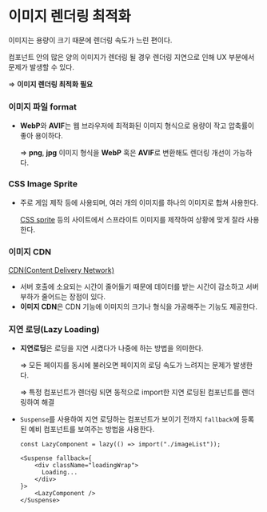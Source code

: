 # 이미지 렌더링 최적화

이미지는 용량이 크기 때문에 렌더링 속도가 느린 편이다.

컴포넌트 안의 많은 양의 이미지가 렌더링 될 경우 렌더링 지연으로 인해 UX 부분에서 문제가 발생할 수 있다.

⇒ **이미지 렌더링 최적화 필요**

### 이미지 파일 format

- **WebP**와 **AVIF**는 웹 브라우저에 최적화된 이미지 형식으로 용량이 작고 압축률이 좋아 용이하다.
    
    ⇒ **png**, **jpg** 이미지 형식을 **WebP** 혹은 **AVIF**로 변환해도 렌더링 개선이 가능하다.
    

### CSS Image Sprite

- 주로 게임 제작 등에 사용되며, 여러 개의 이미지를 하나의 이미지로 합쳐 사용한다.
    
    [CSS sprite](https://www.toptal.com/developers/css/sprite-generator/) 등의 사이트에서 스프라이트 이미지를 제작하여 상황에 맞게 잘라 사용한다.
    

### 이미지 CDN

[CDN(Content Delivery Network)](CDN(Content%20Delivery%20Network)%202642bc32c77b8031b409c6b0e09f5032.md) 

- 서버 호출에 소요되는 시간이 줄어들기 때문에 데이터를 받는 시간이 감소하고 서버 부하가 줄어드는 장점이 있다.
- **이미지 CDN**은 CDN 기능에 이미지의 크기나 형식을 가공해주는 기능도 제공한다.

### 지연 로딩(Lazy Loading)

- **지연로딩**은 로딩을 지연 시켰다가 나중에 하는 방법을 의미한다.
    
    ⇒ 모든 페이지를 동시에 불러오면 페이지의 로딩 속도가 느려지는 문제가 발생한다.
    
    ⇒ 특정 컴포넌트가 렌더링 되면 동적으로 import한 지연 로딩된 컴포넌트를 렌더링하여 해결
    
- `Suspense`를 사용하여 지연 로딩하는 컴포넌트가 보이기 전까지 `fallback`에 등록된 예비 컴포넌트를 보여주는 방법을 사용한다.
    
    ```tsx
    const LazyComponent = lazy(() => import("./imageList"));
    
    <Suspense fallback={
    	<div className="loadingWrap">
    	  Loading...                 
    	</div>
    }>
    	<LazyComponent />
    </Suspense>
    ```